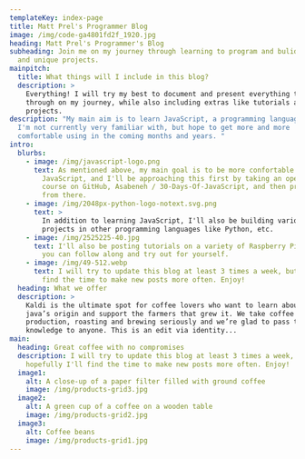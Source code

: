 ```yaml
---
templateKey: index-page
title: Matt Prel's Programmer Blog
image: /img/code-ga4801fd2f_1920.jpg
heading: Matt Prel's Programmer's Blog
subheading: Join me on my journey through learning to program and bulid exciting
  and unique projects.
mainpitch:
  title: What things will I include in this blog?
  description: >
    Everything! I will try my best to document and present everything that I go
    through on my journey, while also including extras like tutorials and side
    projects.
description: "My main aim is to learn JavaScript, a programming language which
  I'm not currently very familiar with, but hope to get more and more
  comfortable using in the coming months and years. "
intro:
  blurbs:
    - image: /img/javascript-logo.png
      text: As mentioned above, my main goal is to be more confortable with
        JavaScript, and I'll be approaching this first by taking an open-source
        course on GitHub, Asabeneh / 30-Days-Of-JavaScript, and then progress on
        from there.
    - image: /img/2048px-python-logo-notext.svg.png
      text: >
        In addition to learning JavaScript, I'll also be building various
        projects in other programming languages like Python, etc.
    - image: /img/2525225-40.jpg
      text: I'll also be posting tutorials on a variety of Raspberry Pi projects which
        you can follow along and try out for yourself.
    - image: /img/49-512.webp
      text: I will try to update this blog at least 3 times a week, but hopefully I'll
        find the time to make new posts more often. Enjoy!
  heading: What we offer
  description: >
    Kaldi is the ultimate spot for coffee lovers who want to learn about their
    java’s origin and support the farmers that grew it. We take coffee
    production, roasting and brewing seriously and we’re glad to pass that
    knowledge to anyone. This is an edit via identity...
main:
  heading: Great coffee with no compromises
  description: I will try to update this blog at least 3 times a week, but
    hopefully I'll find the time to make new posts more often. Enjoy!
  image1:
    alt: A close-up of a paper filter filled with ground coffee
    image: /img/products-grid3.jpg
  image2:
    alt: A green cup of a coffee on a wooden table
    image: /img/products-grid2.jpg
  image3:
    alt: Coffee beans
    image: /img/products-grid1.jpg
---
```

